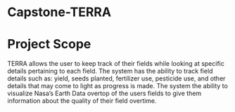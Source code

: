# Capstone-TERRA

# Project Scope

TERRA allows the user to keep track of their fields while looking at specific details pertaining to each field. The system has the ability to track field details such as: yield, seeds planted, fertilizer use, pesticide use, and other details that may come to light as progress is made. The system the ability to visualize Nasa’s Earth Data overtop of the users fields to give them information about the quality of their field overtime.
